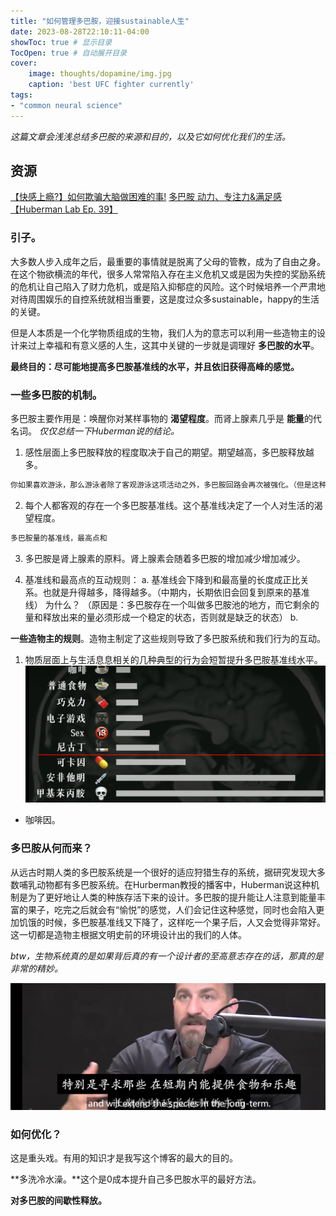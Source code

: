 ```yaml
---
title: "如何管理多巴胺，迎接sustainable人生"
date: 2023-08-28T22:10:11-04:00
showToc: true # 显示目录
TocOpen: true # 自动展开目录
cover:
    image: thoughts/dopamine/img.jpg
    caption: 'best UFC fighter currently'
tags: 
- "common neural science"
---
```


*这篇文章会浅浅总结多巴胺的来源和目的，以及它如何优化我们的生活。*
## 资源
[【快感上瘾?】如何欺骗大脑做困难的事!](https://www.bilibili.com/video/BV1CP4y1H7SB/?vd_source=7e02795fb03862e4a4b16860c697aa69)
[多巴胺 动力、专注力&满足感【Huberman Lab Ep. 39】](https://www.bilibili.com/video/BV1nB4y1Y7jW/?vd_source=7e02795fb03862e4a4b16860c697aa69)

### 引子。
大多数人步入成年之后，最重要的事情就是脱离了父母的管教，成为了自由之身。在这个物欲横流的年代，很多人常常陷入存在主义危机又或是因为失控的奖励系统的危机让自己陷入了财力危机，或是陷入抑郁症的风险。这个时候培养一个严肃地对待周围娱乐的自控系统就相当重要，这是度过众多sustainable，happy的生活的关键。

但是人本质是一个化学物质组成的生物，我们人为的意志可以利用一些造物主的设计来过上幸福和有意义感的人生，这其中关键的一步就是调理好 **多巴胺的水平**。

**最终目的：尽可能地提高多巴胺基准线的水平，并且依旧获得高峰的感觉。**
### 一些多巴胺的机制。
多巴胺主要作用是：唤醒你对某样事物的 **渴望程度**。而肾上腺素几乎是 **能量**的代名词。
*仅仅总结一下Huberman说的结论。*
1. 感性层面上多巴胺释放的程度取决于自己的期望。期望越高，多巴胺释放越多。
``` m
你如果喜欢游泳，那么游泳者除了客观游泳这项活动之外，多巴胺回路会再次被强化。（但是这种强化是可持续性的）
 ```

2. 每个人都客观的存在一个多巴胺基准线。这个基准线决定了一个人对生活的渴望程度。
``` m
多巴胺量的基准线，最高点和
 ```

3. 多巴胺是肾上腺素的原料。肾上腺素会随着多巴胺的增加减少增加减少。
   
4. 基准线和最高点的互动规则：
   a. 基准线会下降到和最高量的长度成正比关系。也就是升得越多，降得越多。（中期内，长期依旧会回复到原来的基准线）
    为什么？ （原因是：多巴胺存在一个叫做多巴胺池的地方，而它剩余的量和释放出来的量必须形成一个稳定的状态，否则就是缺乏的状态）
    b.  


**一些造物主的规则**。造物主制定了这些规则导致了多巴胺系统和我们行为的互动。
1. 物质层面上与生活息息相关的几种典型的行为会短暂提升多巴胺基准线水平。
![](pic/1.png)
* 咖啡因。

### 多巴胺从何而来？
从远古时期人类的多巴胺系统是一个很好的适应狩猎生存的系统，据研究发现大多数哺乳动物都有多巴胺系统。在Hurberman教授的播客中，Huberman说这种机制是为了更好地让人类的种族存活下来的设计。多巴胺的提升能让人注意到能量丰富的果子，吃完之后就会有“愉悦”的感觉，人们会记住这种感觉，同时也会陷入更加饥饿的时候，多巴胺基准线又下降了，这样吃一个果子后，人又会觉得非常好。这一切都是造物主根据文明史前的环境设计出的我们的人体。

*btw，生物系统真的是如果背后真的有一个设计者的至高意志存在的话，那真的是非常的精妙。*

![](pic/2.png)


### 如何优化？
这是重头戏。有用的知识才是我写这个博客的最大的目的。

**多洗冷水澡。**这个是0成本提升自己多巴胺水平的最好方法。

**对多巴胺的间歇性释放。**